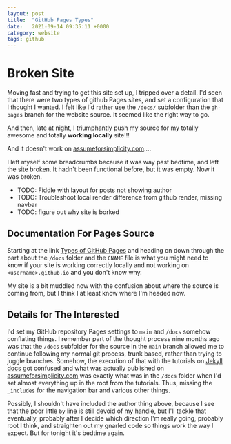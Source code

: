 ```yaml
---
layout: post
title:  "GitHub Pages Types"
date:   2021-09-14 09:35:11 +0000
category: website
tags: github
---
```


# Broken Site
Moving fast and trying to get this site set up, I tripped over a detail. I'd seen that there were two types of github Pages sites, and set a configuration that I thought I wanted. I felt like I'd rather use the ```/docs/``` subfolder than the ```gh-pages``` branch for the website source. It seemed like the right way to go.  

And then, late at night, I triumphantly push my source for my totally awesome and totally __working locally__ site!!!  

And it doesn't work on [assumeforsimplicity.com](https://assumeforsimplicity.com)....

I left myself some breadcrumbs because it was way past bedtime, and left the site broken. It hadn't been functional before, but it was empty. Now it was broken.  
* TODO: Fiddle with layout for posts not showing author  
* TODO: Troubleshoot local render difference from github render, missing navbar  
* TODO: figure out why site is borked  

## Documentation For Pages Source
Starting at the link [Types of GitHub Pages][page-types] and heading on down through the part about the ```/docs``` folder and the ```CNAME``` file is what you might need to know if your site is working correctly locally and not working on ```<username>.github.io``` and you don't know why.  

My site is a bit muddled now with the confusion about where the source is coming from, but I think I at least know where I'm headed now.  

## Details for The Interested
I'd set my GitHub repository Pages settings to ```main``` and ```/docs``` somehow conflating things. I remember part of the thought process nine months ago was that the ```/docs``` subfolder for the source in the ```main``` branch allowed me to continue following my normal git process, trunk based, rather than trying to juggle branches. Somehow, the execution of that with the tutorials on [Jekyll docs][jekyll-docs] got confused and what was actually published on [assumeforsimplicity.com][afs] was exactly what was in the ```/docs``` folder when I'd set almost everything up in the root from the tutorials. Thus, missing the ```_includes``` for the navigation bar and various other things.  

Possibly, I shouldn't have included the author thing above, because I see that the poor little ```by``` line is still devoid of my handle, but I'll tackle that eventually, probably after I decide which direction I'm really going, probably root I think, and straighten out my gnarled code so things work the way I expect. But for tonight it's bedtime again.  

[page-types]: https://docs.github.com/en/pages/getting-started-with-github-pages/about-github-pages#:~:text=for%20your%20organization.%22-,Types%20of%20GitHub%20Pages%20sites,-There%20are%20three
[jekyll-docs]: https://jekyllrb.com/docs/home
[afs]: https://assumeforsimplicity.com
